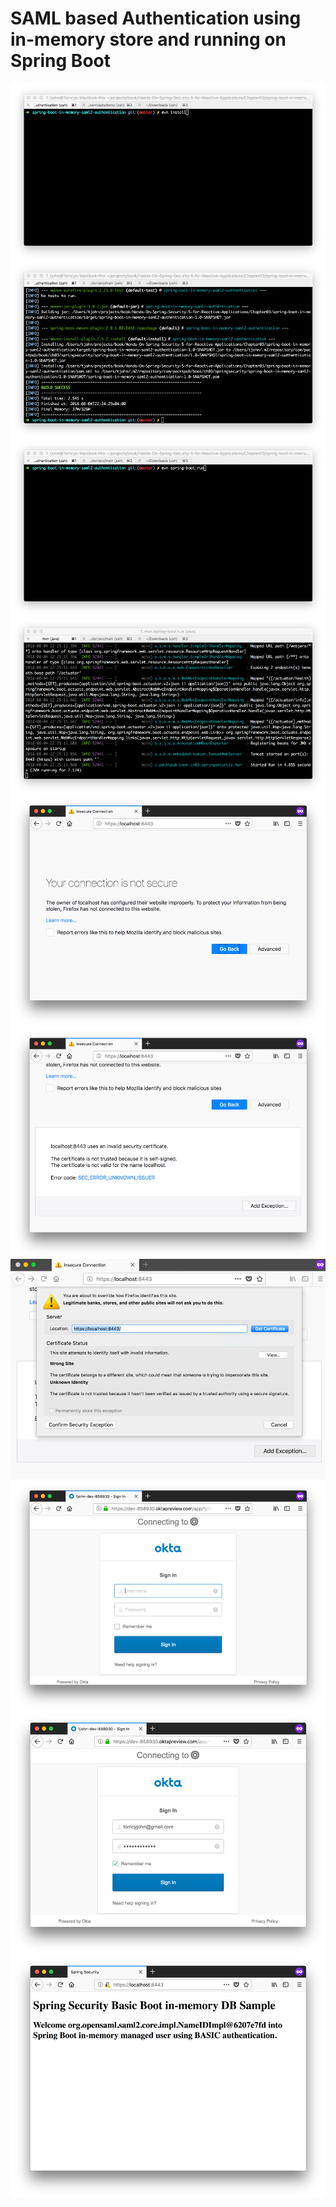 # SAML based Authentication using in-memory store and running on Spring Boot
<img src="../screenshots/1.1.png" alt="" align="center">  
  
<img src="../screenshots/1.2.png" alt="" align="center">  

<img src="../screenshots/1.3.png" alt="" align="center">  
  
<img src="../screenshots/1.4.png" alt="" align="center">  

<img src="../screenshots/1.5.png" alt="" align="center">  

<img src="../screenshots/1.6.png" alt="" align="center">  

<img src="../screenshots/1.7.png" alt="" align="center">  

<img src="../screenshots/1.8.png" alt="" align="center">  

<img src="../screenshots/1.9.png" alt="" align="center">  

<img src="../screenshots/1.10.png" alt="" align="center">  
